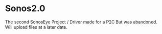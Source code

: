 # Sonos2.0
The second SonosEye Project / Driver made for a P2C But was abandoned. Will upload files at a later date.
